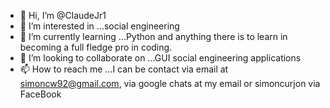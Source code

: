 - 👋 Hi, I’m @ClaudeJr1
- 👀 I’m interested in ...social engineering
- 🌱 I’m currently learning ...Python and anything there is to learn in becoming a full fledge pro in coding.
- 💞️ I’m looking to collaborate on ...GUI social engineering applications
- 📫 How to reach me ...I can be contact via email at simoncw92@gmail.com, via google chats at my email or simoncurjon via FaceBook

<!---
ClaudeJr1/ClaudeJr1 is a ✨ special ✨ repository because its `README.md` (this file) appears on your GitHub profile.
You can click the Preview link to take a look at your changes.
--->
